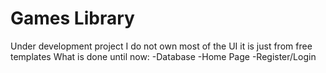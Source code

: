# Games Library
Under development project
I do not own most of the UI it is just from free templates
What is done until now:
-Database
-Home Page
-Register/Login
